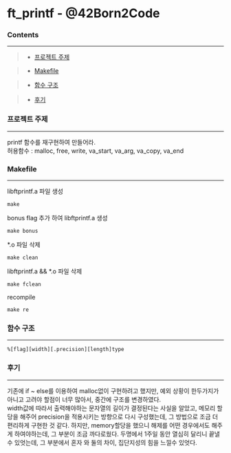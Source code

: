 # ft_printf - @42Born2Code

### **Contents**
------------
> + [프로젝트 주제](#프로젝트-주제)

> + [Makefile](#Makefile)

> + [함수 구조](#함수구조)

> + [후기](#후기)
### **프로젝트 주제**
---
printf 함수를 재구현하여 만들어라.  
허용함수 : malloc, free, write, va_start, va_arg, va_copy, va_end
### **Makefile**
---
libftprintf.a 파일 생성

    make

bonus flag 추가 하여 libftprintf.a 생성

    make bonus

*.o 파일 삭제

    make clean

libftprintf.a && *.o 파일 삭제

    make fclean

recompile

    make re


### **함수 구조**
---
    %[flag][width][.precision][length]type

### **후기**
----
기존에 if ~ else를 이용하여 malloc없이 구현하려고 했지만, 예외 상황이 한두가지가 아니고 고려야 할점이 너무 많아서, 중간에 구조를 변경하였다.  
width값에 따라서 출력해야하는 문자열의 길이가 결정된다는 사실을 알았고, 메모리 할당을 해주어 precision을 적용시키는 방향으로 다시 구성했는데, 그 방법으로 조금 더 편리하게 구현한 것 같다. 하지만, memory할당을 했으니 해제를 어떤 경우에서도 해주게 하여야하는데, 그 부분이 조금 까다로웠다.
두명에서 1주일 동안 열심히 달리니 끝낼수 있엇는데, 그 부분에서 혼자 와 둘의  차이, 집단지성의 힘을 느낄수 있엇다.
